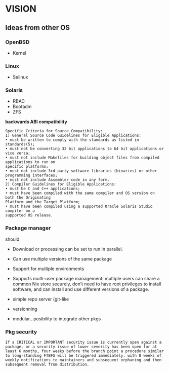 # VISION

## Ideas from other OS

### OpenBSD

* Kernel

### Linux

* Selinux

### Solaris

* RBAC
* Bootadm
* ZFS

**backwards ABI compatibility**

```
Specific Criteria for Source Compatibility:
1) General Source Code Guidelines for Eligible Applications:
• must be written to comply with the standards as listed in standards(5);
• must not be converting 32 bit applications to 64 bit applications or vice versa;
• must not include Makefiles for building object files from compiled applications to run on
specific platforms;
• must not include 3rd party software libraries (binaries) or other programming interfaces;
• must not include Assembler code in any form.
2) Compiler Guidelines for Eligible Applications:
• must be C and C++ applications;
• must have been compiled with the same compiler and OS version on both the Originating
Platform and the Target Platform;
• must have been compiled using a supported Oracle Solaris Studio compiler on a
supported OS release. 
```

### Package manager

should

* Download or processing can be set to run in parallel.
* Can use multiple versions of the same package
* Support for multiple environments
* Supports multi-user package management: multiple users can share a common Nix store securely, don’t need to have root privileges to install software, and can install and use different versions of a package.

* simple repo server (git-like
* versionning
* modular.. posibility to integrate other pkgs


### Pkg security
```
If a CRITICAL or IMPORTANT security issue is currently open against a package, or a security issue of lower severity has been open for at least 6 months, four weeks before the branch point a procedure similar to long-standing FTBFS will be triggered immediately, with 8 weeks of weekly notifications to maintainers and subsequent orphaning and then subsequent removal from distribution.
```
